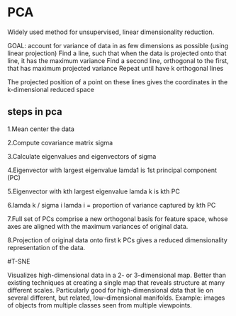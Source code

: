 # PCA
Widely used method for unsupervised, linear dimensionality reduction.


GOAL: account for variance of data in as few dimensions as possible (using linear projection)
Find a line, such that when the data is projected onto that line, it has the maximum variance
Find a second line, orthogonal to the first, that has maximum projected variance
Repeat until have k orthogonal lines


The projected position of a point on these lines gives the coordinates in the k-dimensional reduced space

## steps in pca
1.Mean center the data


2.Compute covariance matrix sigma


3.Calculate eigenvalues and eigenvectors of sigma

4.Eigenvector with largest eigenvalue lamda1 is 1st principal component (PC)

5.Eigenvector with kth largest eigenvalue lamda k is kth PC

6.lamda k / sigma i lamda i = proportion of variance captured by kth PC

7.Full set of PCs comprise a new orthogonal basis for feature space, whose axes are aligned with the maximum variances of   original data.

8.Projection of original data onto first k PCs gives a reduced dimensionality representation of the data.

#T-SNE

Visualizes high-dimensional data in a 2- or 3-dimensional map.
Better than existing techniques at creating a single map that reveals structure at many different scales.
Particularly good for high-dimensional data that lie on several different, but related, low-dimensional manifolds.
Example: images of objects from multiple classes seen from multiple viewpoints.

 
